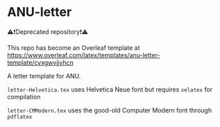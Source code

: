 # ANU-letter

⚠️❗Deprecated repository❗⚠️

This repo has become an Overleaf template at https://www.overleaf.com/latex/templates/anu-letter-template/cyxgwvjjyhcn

A letter template for ANU.

`letter-Helvetica.tex` uses Helvetica Neue font but requires `xelatex` for compilation

`letter-CMModern.tex` uses the good-old Computer Modern font through `pdflatex`
